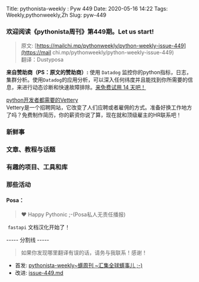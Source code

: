 Title: pythonista-weekly : Pyw 449
Date: 2020-05-16 14:22
Tags: Weekly,pythonweekly,Zh 
Slug: pyw-449

### 欢迎阅读《pythonista周刊》第449期。Let us start!


>原文: [https://mailchi.mp/pythonweekly/python-weekly-issue-449](https://mail chi.mp/pythonweekly/python-weekly-issue-449)  
>翻译：Dustyposa

**来自赞助商（PS：原文的赞助商）:**
使用 `Datadog` 监控你的python指标，日志，集群分析。使用`Datadog`的应用分析，可以深入任何纬度并且能找到你所需要的信息，来进行动态诊断和快速故障排除。[来免费试用 14 天吧！](https://www.datadoghq.com/dg/apm/python-troubleshooting/?utm_source=Advertisement&utm_medium=Advertisement&utm_campaign=PythonWeekly-Troubleshooting)

[python开发者都需要的Vettery](https://www.vettery.com/tech?utm_source=newsletter&utm_medium=pythonweekly&utm_term=tech&utm_content=grouped&utm_campaign=ad-77579)  
Vettery是一个招聘网站，它改变了人们应聘或者雇佣的方式。准备好换工作地方了吗？免费制作简历，你的薪资你说了算，现在就和顶级雇主的HR联系吧！

### 



### 新鲜事



### 文章、教程与话题



### 有趣的项目、工具和库





### 那些活动



#### Posa：

> ❤️ Happy Pythonic ;-(Posa私人无责任播报)  

​	`fastapi` 文档汉化开始了！

----- 分割线 -----

> 如果你发现哪里翻译有误的话，请务与我联系！感谢！




- 首发: [pythonista-weekly~蠎周刊 ~汇集全球蠎事儿 ;-)](http://weekly.pychina.org/python-weekly/pyw-449.html)
- 改进: [issue-449.md](https://github.com/PyChina/weekly/blob/master/content/python-weekly/issue%23449.md)

